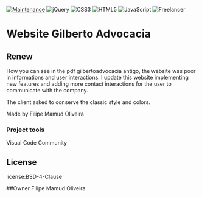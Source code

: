 [![Maintenance](https://img.shields.io/badge/Maintained%3F-yes-green.svg)](https://GitHub.com/Naereen/StrapDown.js/graphs/commit-activity)
![jQuery](https://img.shields.io/badge/jquery-%230769AD.svg?style=for-the-badge&logo=jquery&logoColor=white)
![CSS3](https://img.shields.io/badge/css3-%231572B6.svg?style=for-the-badge&logo=css3&logoColor=white)
![HTML5](https://img.shields.io/badge/html5-%23E34F26.svg?style=for-the-badge&logo=html5&logoColor=white)
![JavaScript](https://img.shields.io/badge/javascript-%23323330.svg?style=for-the-badge&logo=javascript&logoColor=%23F7DF1E)
![Freelancer](https://img.shields.io/badge/Freelancer-29B2FE?style=for-the-badge&logo=Freelancer&logoColor=white)


# Website Gilberto Advocacia

## Renew
How you can see in the pdf gilbertoadvocacia antigo, the website was poor in informations and user interactions.
I update this website implementing new features and adding more contact interactions for the user to communicate with the company.

The client asked to conserve the classic style and colors.

Made by Filipe Mamud Oliveira

### Project tools

Visual Code Community

## License
license:BSD-4-Clause

##Owner
Filipe Mamud Oliveira

